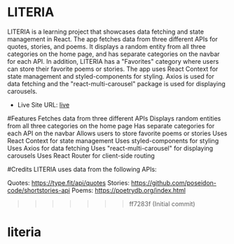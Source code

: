 # LITERIA

LITERIA is a learning project that showcases data fetching and state management in React.
The app fetches data from three different APIs for quotes, stories, and poems.
It displays a random entity from all three categories on the home page,
and has separate categories on the navbar for each API.
In addition, LITERIA has a "Favorites" category where users can store their favorite poems or stories.
The app uses React Context for state management and styled-components for styling.
Axios is used for data fetching and the "react-multi-carousel" package is used for displaying carousels.

- Live Site URL: [live]( https://melodious-mandazi-e11f23.netlify.app/)

#Features
Fetches data from three different APIs
Displays random entities from all three categories on the home page
Has separate categories for each API on the navbar
Allows users to store favorite poems or stories
Uses React Context for state management
Uses styled-components for styling
Uses Axios for data fetching
Uses "react-multi-carousel" for displaying carousels
Uses React Router for client-side routing

#Credits
LITERIA uses data from the following APIs:

Quotes: https://type.fit/api/quotes
Stories: https://github.com/poseidon-code/shortstories-api
Poems: https://poetrydb.org/index.html

> > > > > > > ff7283f (Initial commit)
# literia
